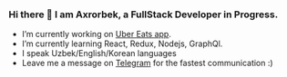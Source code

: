 ### Hi there 👋 I am Axrorbek, a FullStack Developer in Progress.

- I’m currently working on [Uber Eats app](https://apps.apple.com/us/app/uber-eats-food-delivery/id1058959277).
- I’m currently learning React, Redux, Nodejs, GraphQl.
- I speak Uzbek/English/Korean languages
- Leave me a message on [Telegram](t.me/akhrrbk) for the fastest communication :)
